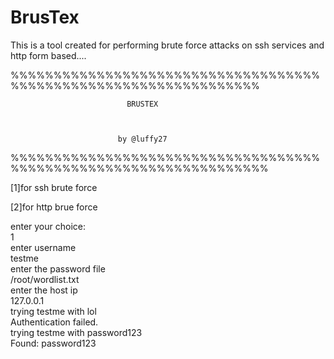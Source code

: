 # BrusTex


This is a tool created for performing brute force attacks on ssh services and http form based....


%%%%%%%%%%%%%%%%%%%%%%%%%%%%%%%%%%%%%%%%%%%%%%%%%%%%%%%%%%%%%%%%%


			                  BRUSTEX



			                by @luffy27


%%%%%%%%%%%%%%%%%%%%%%%%%%%%%%%%%%%%%%%%%%%%%%%%%%%%%%%%%%%%%%%%%%


[1]for ssh brute force

[2]for http brue force

enter your choice:</br>
1</br>
enter username</br>
testme</br>
enter the password file</br>
/root/wordlist.txt</br>
enter the host ip</br>
127.0.0.1</br>
trying  testme  with  lol</br>
Authentication failed.</br>
trying  testme  with  password123</br>
Found:  password123

